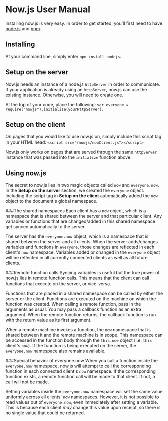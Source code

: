Now.js User Manual
===========================
Installing now.js is very easy. In order to get started, you'll first need to have [node.js](http://nodejs.org) and [npm](http://npmjs.org/). 

Installing
----------
At your command line, simply enter `npm install nodejs`.

Setup on the server
-------------------
Now.js needs an instance of a node.js `httpServer` in order to communicate. If your application is already using an `httpServer`, now.js can use the existing instance. Otherwise, you will need to create one.

At the top of your code, place the following: 
`var everyone = require("nowjs").initialize(yourHttpServer);`

Setup on the client
-------------------
On pages that you would like to use now.js on, simply include this script tag in your HTML head:
`<script src="/nowjs/nowClient.js"></script>`

Now.js only works on pages that are served through the same `httpServer` instance that was passed into the `initialize` function above.

Using now.js
------------
The secret to now.js lies in two magic objects called `now` and `everyone.now`. In the **Setup on the server** section, we created the `everyone` object. Including the script tag in **Setup on the client** automatically added the `now` object to the document's global namespace.

###The shared namespaces
Each client has a `now` object, which is a namespace that is shared between the server and that particular client. Any variables or functions that are changed/added in this shared namespace get synced automatically to the server.

The server has the `everyone.now` object, which is a namespace that is shared between the server and all clients. When the server adds/changes variables and functions in `everyone`, those changes are reflected in each client's `now` namespace. Variables added or changed in the `everyone` object will be reflected in all currently connected clients as well as all future clients.

###Remote function calls
Syncing variables is useful but the true power of now.js lies in remote function calls. This means that the client can call functions that execute on the server, or vice-versa.

Functions that are placed in a shared namespace can be called by either the server or the client. Functions are executed on the machine on which the function was created. When calling a remote function, pass in the arguments as usual. You may pass a callback function as an extra argument. When the remote function returns, the callback function is run with the return value as its first argument.

When a remote machine invokes a function, the `now` namespace that is shared between it and the remote machine is in scope. This namespace can be accessed in the function body through the `this.now` object (i.e. `this` client's `now`). If the function is being executed on the server, the `everyone.now` namespace also remains available.

###Special behavior of everyone.now
When you call a function inside the `everyone.now` namespace, now.js will attempt to call the corresponding function in each connected client's `now` namespace. If the corresponding function exists, a remote function call will be made to that client. If not, a call will not be made.

Setting variables inside the `everyone.now` namespace will set the same value uniformly across all clients' `now` namespaces. However, it is not possible to read values out of `everyone.now`, even immediately after setting a variable. This is because each client *may* change this value upon receipt, so there is no single value that could be returned.


